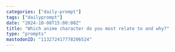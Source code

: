 ```yaml
---
categories: ["daily-prompt"]
tags: ["dailyprompt"]
date: "2024-10-08T15:00:00Z"
title: "Which anime character do you most relate to and why?"
type: "prompts"
mastodonID: "113272417778206524"
---
```

